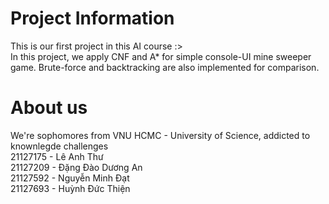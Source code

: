 # Project Information

This is our first project in this AI course :> <br>
In this project, we apply CNF and A\* for simple console-UI mine sweeper game.
Brute-force and backtracking are also implemented for comparison.

# About us

We're sophomores from VNU HCMC - University of Science, addicted to knownlegde challenges <br>
21127175 - Lê Anh Thư <br>
21127209 - Đặng Đào Dương An <br>
21127592 - Nguyễn Minh Đạt <br>
21127693 - Huỳnh Đức Thiện <br>

